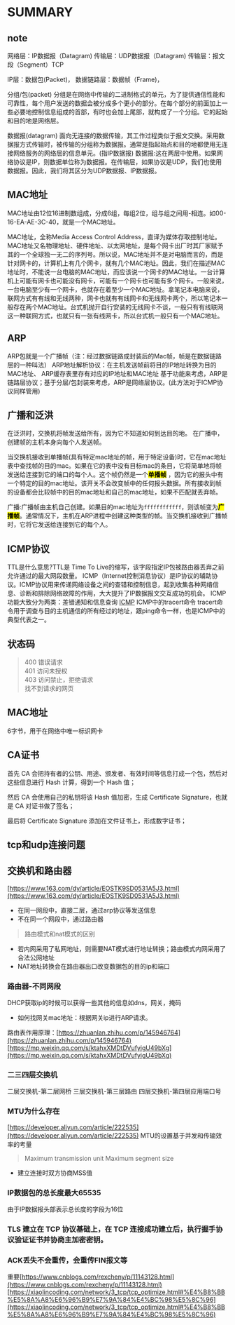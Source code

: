 # SUMMARY

## note

网络层：IP数据报（Datagram)
传输层：UDP数据报（Datagram)
传输层：报文段（Segment）TCP

IP层：数据包(Packet)， 数据链路层：数据帧（Frame)，

分组/包(packet)
分组是在网络中传输的二进制格式的单元，为了提供通信性能和可靠性，每个用户发送的数据会被分成多个更小的部分。在每个部分的前面加上一些必要地控制信息组成的首部，有时也会加上尾部，就构成了一个分组。它的起始和目的地是网络层。

数据报(datagram)
面向无连接的数据传输，其工作过程类似于报文交换。采用数据报方式传输时，被传输的分组称为数据报。通常是指起始点和目的地都使用无连接网络服务的网络层的信息单元。(指IP数据报)
数据报:这在两层中使用。如果网络协议是IP，则数据单位称为数据报。在传输层，如果协议是UDP，我们也使用数据报。因此，我们将其区分为UDP数据报、IP数据报。

## MAC地址

MAC地址由12位16进制数组成，分成6组，每组2位，组与组之间用-相连。如00-16-EA-AE-3C-40，就是一个MAC地址。

MAC地址，全称Media Access Control
Address，直译为媒体存取控制地址。MAC地址又名物理地址、硬件地址、以太网地址，是每个网卡出厂时其厂家赋予其的一个全球独一无二的序列号。所以说，MAC地址并不是对电脑而言的，而是针对网卡的，计算机上有几个网卡，就有几个MAC地址。因此，我们在描述MAC地址时，不能说一台电脑的MAC地址，而应该说一个网卡的MAC地址。一台计算机上可能有网卡也可能没有网卡，可能有一个网卡也可能有多个网卡。一般来说，一台电脑至少有一个网卡，也就存在着至少一个MAC地址。拿笔记本电脑来说，联网方式有有线和无线两种，网卡也就有有线网卡和无线网卡两个，所以笔记本一般存在两个MAC地址。台式机抛开自行安装的无线网卡不谈，一般只有有线联网这一种联网方式，也就只有一张有线网卡，所以台式机一般只有一个MAC地址。

## ARP

ARP包就是一个广播帧（注：经过数据链路成封装后的Mac帧，帧是在数据链路层的一种叫法） ARP地址解析协议：在主机发送帧前将目的IP地址转换为目的MAC地址、 ARP缓存表里存有对应的IP地址和MAC地址
基于功能来考虑，ARP是链路层协议；基于分层/包封装来考虑，ARP是网络层协议。(此方法对于ICMP协议同样管用)

## 广播和泛洪

在泛洪时，交换机将帧发送给所有，因为它不知道如何到达目的地。 在广播中，创建帧的主机本身向每个人发送帧。

当交换机接收到单播帧(具有特定mac地址的帧，用于特定设备)时，它在mac地址表中查找帧的目的mac。如果在它的表中没有目标mac的条目，它将简单地将帧发送给连接到它的端口的每个人。这个帧仍然是一个<mark>**单播帧**</mark>
，因为它的报头中有一个特定的目的mac地址。该开关不会改变帧中的任何报头数据。所有接收到帧的设备都会比较帧中的目的mac地址和自己的mac地址，如果不匹配就丢弃帧。

广播:广播帧由主机自己创建。如果目的mac地址为`ffffffffffff`，则该帧变为<mark>**广播帧**</mark>。通常情况下，主机在ARP进程中创建这种类型的帧。当交换机接收到广播帧时，它将它发送给连接到它的每个人。

## ICMP协议

TTL是什么意思?TTL是 Time To Live的缩写，该字段指定IP包被路由器丢弃之前允许通过的最大网段数量。
ICMP（Internet控制消息协议）是IP协议的辅助协议。ICMP协议用来传递网络设备之间的查错和控制信息，起到收集各种网络信息、诊断和排除网络故障的作用，大大提升了IP数据报文交互成功的机会。
ICMP功能大致分为两类：差错通知和信息查询
[ICMP](https://zhuanlan.zhihu.com/p/387469317)
ICMP中的tracert命令 tracert命令用于调查与目的主机通信的所有经过的地址，跟ping命令一样，也是ICMP中的典型代表之一。

## 状态码

> 400 错误请求  
> 401 访问未授权  
> 403 访问禁止，拒绝请求  
> 找不到请求的网页

## MAC地址

6字节，用于在网络中唯一标识网卡

## CA证书

首先 CA 会把持有者的公钥、用途、颁发者、有效时间等信息打成一个包，然后对这些信息进行 Hash 计算，得到一个 Hash 值；

然后 CA 会使用自己的私钥将该 Hash 值加密，生成 Certificate Signature，也就是 CA 对证书做了签名；

最后将 Certificate Signature 添加在文件证书上，形成数字证书；

## tcp和udp连接问题

## 交换机和路由器

[https://www.163.com/dy/article/EOSTK9SD0531A5J3.html](https://www.163.com/dy/article/EOSTK9SD0531A5J3.html)

* 在同一网段中，直接二层，通过arp协议等发送信息
* 不在同一个网段中，通过路由器

> 路由模式和nat模式的区别

* 若内网采用了私网地址，则需要NAT模式进行地址转换；路由模式内网采用了合法公网地址
* NAT地址转换会在路由器出口改变数据包的目的ip和端口

### 路由器-不同网段

DHCP获取ip的时候可以获得一些其他的信息如dns，网关，掩码

* 如何找网关mac地址：根据网关ip进行ARP请求。

路由表作用原理：[https://zhuanlan.zhihu.com/p/145946764](https://zhuanlan.zhihu.com/p/145946764) <br>
[https://mp.weixin.qq.com/s/ktahxXMDtDVufyigU49bXg](https://mp.weixin.qq.com/s/ktahxXMDtDVufyigU49bXg)

### 二三四层交换机

二层交换机-第二层网桥 三层交换机-第三层路由 四层交换机-第四层应用端口号

### MTU为什么存在

[https://developer.aliyun.com/article/222535](https://developer.aliyun.com/article/222535)
MTU的设置基于并发和传输效率的考量
> Maximum transmission unit
> Maximum segment size

* 建立连接时双方协商MSS值

### IP数据包的总长度最大65535

由于IP数据报头部表示总长度的字段为16位

### TLS 建立在 TCP 协议基础上，在 TCP 连接成功建立后，执行握手协议验证证书并协商主加密密钥。

### ACK丢失不会重传，会重传FIN报文等

重要[https://www.cnblogs.com/rexcheny/p/11143128.html](https://www.cnblogs.com/rexcheny/p/11143128.html)
[https://xiaolincoding.com/network/3_tcp/tcp_optimize.html#%E4%B8%BB%E5%8A%A8%E6%96%B9%E7%9A%84%E4%BC%98%E5%8C%96](https://xiaolincoding.com/network/3_tcp/tcp_optimize.html#%E4%B8%BB%E5%8A%A8%E6%96%B9%E7%9A%84%E4%BC%98%E5%8C%96)